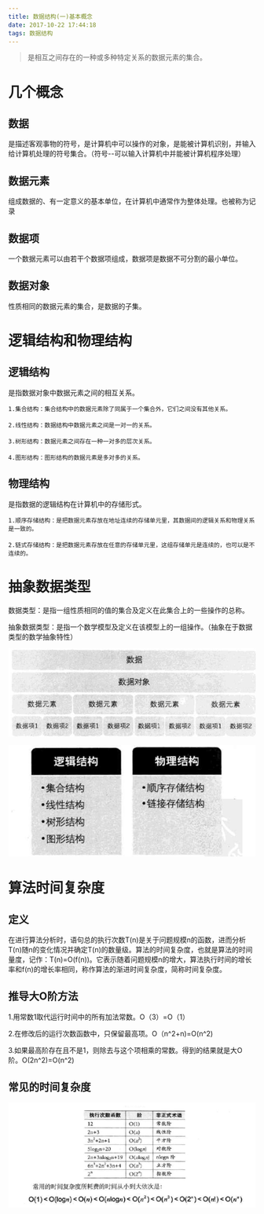 ```yaml
---
title: 数据结构(一)基本概念
date: 2017-10-22 17:44:18
tags: 数据结构
---
```


> 是相互之间存在的一种或多种特定关系的数据元素的集合。

# 几个概念

## 数据

是描述客观事物的符号，是计算机中可以操作的对象，是能被计算机识别，并输入给计算机处理的符号集合。（符号--可以输入计算机中并能被计算机程序处理）
## 数据元素

组成数据的、有一定意义的基本单位，在计算机中通常作为整体处理。也被称为记录

## 数据项

一个数据元素可以由若干个数据项组成，数据项是数据不可分割的最小单位。

## 数据对象

性质相同的数据元素的集合，是数据的子集。

# 逻辑结构和物理结构

## 逻辑结构

   是指数据对象中数据元素之间的相互关系。

    1.集合结构：集合结构中的数据元素除了同属于一个集合外，它们之间没有其他关系。

	2.线性结构：数据结构中数据元素之间是一对一的关系。

	3.树形结构：数据元素之间存在一种一对多的层次关系。

	4.图形结构：图形结构的数据元素是多对多的关系。

## 物理结构

   是指数据的逻辑结构在计算机中的存储形式。

    1.顺序存储结构：是把数据元素存放在地址连续的存储单元里，其数据间的逻辑关系和物理关系是一致的。

    2.链式存储结构：是把数据元素存放在任意的存储单元里，这组存储单元是连续的，也可以是不连续的。

# 抽象数据类型

数据类型：是指一组性质相同的值的集合及定义在此集合上的一些操作的总称。

抽象数据类型：是指一个数学模型及定义在该模型上的一组操作。（抽象在于数据类型的数学抽象特性）

![tcp](/uploads/17102201.png)


![tcp](/uploads/17102202.png)

# 算法时间复杂度

## 定义

在进行算法分析时，语句总的执行次数T(n)是关于问题规模n的函数，进而分析T(n)随n的变化情况并确定T(n)的数量级。算法的时间复杂度，也就是算法的时间量度，记作：T(n)=O(f(n))。它表示随着问题规模n的增大，算法执行时间的增长率和f(n)的增长率相同，称作算法的渐进时间复杂度，简称时间复杂度。

## 推导大O阶方法

1.用常数1取代运行时间中的所有加法常数。O（3）=O（1）

2.在修改后的运行次数函数中，只保留最高项。O（n^2+n)=O(n^2)

3.如果最高阶存在且不是1，则除去与这个项相乘的常数。得到的结果就是大O阶。O(2n^2)=O(n^2)

## 常见的时间复杂度

![tcp](/uploads/171026.png)

